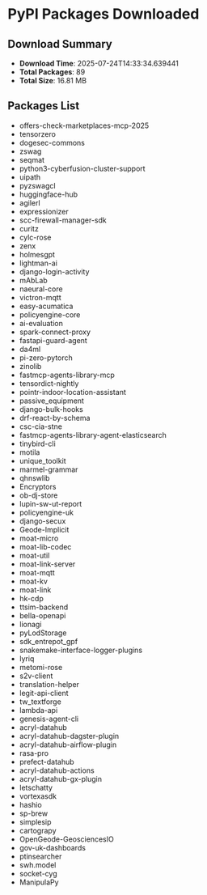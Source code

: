 # PyPI Packages Downloaded

## Download Summary
- **Download Time**: 2025-07-24T14:33:34.639441
- **Total Packages**: 89
- **Total Size**: 16.81 MB

## Packages List
- offers-check-marketplaces-mcp-2025
- tensorzero
- dogesec-commons
- zswag
- seqmat
- python3-cyberfusion-cluster-support
- uipath
- pyzswagcl
- huggingface-hub
- agilerl
- expressionizer
- scc-firewall-manager-sdk
- curitz
- cylc-rose
- zenx
- holmesgpt
- lightman-ai
- django-login-activity
- mAbLab
- naeural-core
- victron-mqtt
- easy-acumatica
- policyengine-core
- ai-evaluation
- spark-connect-proxy
- fastapi-guard-agent
- da4ml
- pi-zero-pytorch
- zinolib
- fastmcp-agents-library-mcp
- tensordict-nightly
- pointr-indoor-location-assistant
- passive_equipment
- django-bulk-hooks
- drf-react-by-schema
- csc-cia-stne
- fastmcp-agents-library-agent-elasticsearch
- tinybird-cli
- motila
- unique_toolkit
- marmel-grammar
- qhnswlib
- Encryptors
- ob-dj-store
- lupin-sw-ut-report
- policyengine-uk
- django-secux
- Geode-Implicit
- moat-micro
- moat-lib-codec
- moat-util
- moat-link-server
- moat-mqtt
- moat-kv
- moat-link
- hk-cdp
- ttsim-backend
- bella-openapi
- lionagi
- pyLodStorage
- sdk_entrepot_gpf
- snakemake-interface-logger-plugins
- lyriq
- metomi-rose
- s2v-client
- translation-helper
- legit-api-client
- tw_textforge
- lambda-api
- genesis-agent-cli
- acryl-datahub
- acryl-datahub-dagster-plugin
- acryl-datahub-airflow-plugin
- rasa-pro
- prefect-datahub
- acryl-datahub-actions
- acryl-datahub-gx-plugin
- letschatty
- vortexasdk
- hashio
- sp-brew
- simplesip
- cartograpy
- OpenGeode-GeosciencesIO
- gov-uk-dashboards
- ptinsearcher
- swh.model
- socket-cyg
- ManipulaPy
